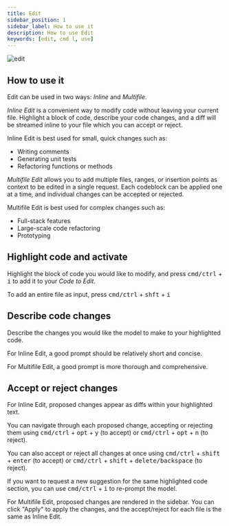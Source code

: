```yaml
---
title: Edit
sidebar_position: 1
sidebar_label: How to use it
description: How to use Edit
keywords: [edit, cmd l, use]
---
```


![edit](/img/edit.gif)

## How to use it

Edit can be used in two ways: _Inline_ and _Multifile_.

_Inline Edit_ is a convenient way to modify code without leaving your current file. Highlight a block of code, describe your code changes, and a diff will be streamed inline to your file which you can accept or reject.

Inline Edit is best used for small, quick changes such as:

- Writing comments
- Generating unit tests
- Refactoring functions or methods

_Multifile Edit_ allows you to add multiple files, ranges, or insertion points as context to be edited in a single request. Each codeblock can be applied one at a time, and individual changes can be accepted or rejected.

Multifile Edit is best used for complex changes such as:

- Full-stack features
- Large-scale code refactoring
- Prototyping

## Highlight code and activate

Highlight the block of code you would like to modify, and press <kbd>cmd/ctrl</kbd> + <kbd>i</kbd> to add it to your _Code to Edit_.

To add an entire file as input, press <kbd>cmd/ctrl</kbd> + <kbd>shft</kbd> + <kbd>i</kbd>

## Describe code changes

Describe the changes you would like the model to make to your highlighted code.

For Inline Edit, a good prompt should be relatively short and concise.

For Multifile Edit, a good prompt is more thorough and comprehensive.

## Accept or reject changes

For Inline Edit, proposed changes appear as diffs within your highlighted text.

You can navigate through each proposed change, accepting or rejecting them using <kbd>cmd/ctrl</kbd> + <kbd>opt</kbd> + <kbd>y</kbd> (to accept) or <kbd>cmd/ctrl</kbd> + <kbd>opt</kbd> + <kbd>n</kbd> (to reject).

You can also accept or reject all changes at once using <kbd>cmd/ctrl</kbd> + <kbd>shift</kbd> + <kbd>enter</kbd> (to accept) or <kbd>cmd/ctrl</kbd> + <kbd>shift</kbd> + <kbd>delete/backspace</kbd> (to reject).

If you want to request a new suggestion for the same highlighted code section, you can use <kbd>cmd/ctrl</kbd> + <kbd>i</kbd> to re-prompt the model.

For Multifile Edit, proposed changes are rendered in the sidebar. You can click "Apply" to apply the changes, and the accept/reject for each file is the same as Inline Edit.
